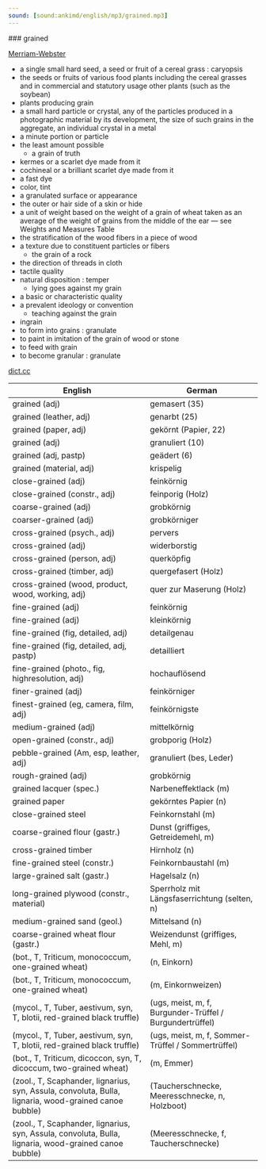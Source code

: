 ```yaml
---
sound: [sound:ankimd/english/mp3/grained.mp3]
---
```


\### grained

[Merriam-Webster](https://www.merriam-webster.com/dictionary/grained)

- a single small hard seed, a seed or fruit of a cereal grass : caryopsis
- the seeds or fruits of various food plants including the cereal grasses and in commercial and statutory usage other plants (such as the soybean)
- plants producing grain
- a small hard particle or crystal, any of the particles produced in a photographic material by its development, the size of such grains in the aggregate, an individual crystal in a metal
- a minute portion or particle
- the least amount possible
    - a grain of truth
- kermes or a scarlet dye made from it
- cochineal or a brilliant scarlet dye made from it
- a fast dye
- color, tint
- a granulated surface or appearance
- the outer or hair side of a skin or hide
- a unit of weight based on the weight of a grain of wheat taken as an average of the weight of grains from the middle of the ear — see Weights and Measures Table
- the stratification of the wood fibers in a piece of wood
- a texture due to constituent particles or fibers
    - the grain of a rock
- the direction of threads in cloth
- tactile quality
- natural disposition : temper
    - lying goes against my grain
- a basic or characteristic quality
- a prevalent ideology or convention
    - teaching against the grain
- ingrain
- to form into grains : granulate
- to paint in imitation of the grain of wood or stone
- to feed with grain
- to become granular : granulate

[dict.cc](https://www.dict.cc/grained)

| English        | German       |
| -------------- | ------------ |
| grained (adj) | gemasert (35) |
| grained (leather, adj) | genarbt (25) |
| grained (paper, adj) | gekörnt (Papier, 22) |
| grained (adj) | granuliert (10) |
| grained (adj, pastp) | geädert (6) |
| grained (material, adj) | krispelig |
| close-grained (adj) | feinkörnig |
| close-grained (constr., adj) | feinporig (Holz) |
| coarse-grained (adj) | grobkörnig |
| coarser-grained (adj) | grobkörniger |
| cross-grained (psych., adj) | pervers |
| cross-grained (adj) | widerborstig |
| cross-grained (person, adj) | querköpfig |
| cross-grained (timber, adj) | quergefasert (Holz) |
| cross-grained (wood, product, wood, working, adj) | quer zur Maserung (Holz) |
| fine-grained (adj) | feinkörnig |
| fine-grained (adj) | kleinkörnig |
| fine-grained (fig, detailed, adj) | detailgenau |
| fine-grained (fig, detailed, adj, pastp) | detailliert |
| fine-grained (photo., fig, highresolution, adj) | hochauflösend |
| finer-grained (adj) | feinkörniger |
| finest-grained (eg, camera, film, adj) | feinkörnigste |
| medium-grained (adj) | mittelkörnig |
| open-grained (constr., adj) | grobporig (Holz) |
| pebble-grained (Am, esp, leather, adj) | granuliert (bes, Leder) |
| rough-grained (adj) | grobkörnig |
| grained lacquer (spec.) | Narbeneffektlack (m) |
| grained paper | gekörntes Papier (n) |
| close-grained steel | Feinkornstahl (m) |
| coarse-grained flour (gastr.) | Dunst (griffiges, Getreidemehl, m) |
| cross-grained timber | Hirnholz (n) |
| fine-grained steel (constr.) | Feinkornbaustahl (m) |
| large-grained salt (gastr.) | Hagelsalz (n) |
| long-grained plywood (constr., material) | Sperrholz mit Längsfaserrichtung (selten, n) |
| medium-grained sand (geol.) | Mittelsand (n) |
| coarse-grained wheat flour (gastr.) | Weizendunst (griffiges, Mehl, m) |
|  (bot., T, Triticum, monococcum, one-grained wheat) |  (n, Einkorn) |
|  (bot., T, Triticum, monococcum, one-grained wheat) |  (m, Einkornweizen) |
|  (mycol., T, Tuber, aestivum, syn, T, blotii, red-grained black truffle) |  (ugs, meist, m, f, Burgunder-Trüffel / Burgundertrüffel) |
|  (mycol., T, Tuber, aestivum, syn, T, blotii, red-grained black truffle) |  (ugs, meist, m, f, Sommer-Trüffel / Sommertrüffel) |
|  (bot., T, Triticum, dicoccon, syn, T, dicoccum, two-grained wheat) |  (m, Emmer) |
|  (zool., T, Scaphander, lignarius, syn, Assula, convoluta, Bulla, lignaria, wood-grained canoe bubble) |  (Taucherschnecke, Meeresschnecke, n, Holzboot) |
|  (zool., T, Scaphander, lignarius, syn, Assula, convoluta, Bulla, lignaria, wood-grained canoe bubble) |  (Meeresschnecke, f, Taucherschnecke) |
